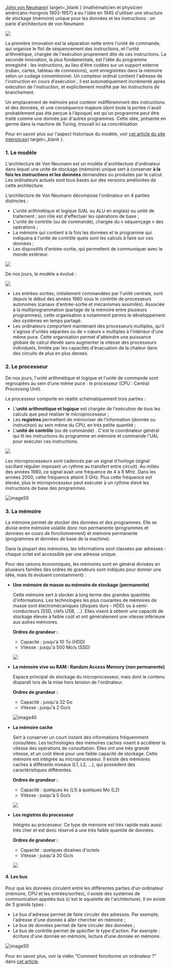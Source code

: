 
[John von Neumann](https://fr.wikipedia.org/wiki/John_von_Neumann){ target=_blank } (mathématicien et physicien américano-hongrois 1903-1957) a eu l'idée en 1945 d'utiliser une structure de stockage (mémoire) unique pour les données et les instructions : on parle d'architecture de von Neumann

![](../../../assets/images/timbre_Neumann.jpg)

La première innovation est la séparation nette entre l'unité de commande, qui organise le flot de séquencement des instructions, et l'unité arithmétique, chargée de l'exécution proprement dite de ces instructions. La seconde innovation, la plus fondamentale, est l'idée du programme enregistré : les instructions, au lieu d'être codées sur un support externe (ruban, cartes, tableau de connexions), sont enregistrées dans la mémoire selon un codage conventionnel. Un compteur ordinal contient l'adresse de l'instruction en cours d'exécution ; il est automatiquement incrémenté après exécution de l'instruction, et explicitement modifié par les instructions de branchement.

Un emplacement de mémoire peut contenir indifféremment des instructions et des données, et une conséquence majeure (dont toute la portée n'avait probablement pas été perçue à l'époque) est qu'un programme peut être traité comme une donnée par d'autres programmes. Cette idée, présente en germe dans la machine de Turing, trouvait ici sa concrétisation

Pour en savoir plus sur l'aspect historique du modèle, voir [cet article du site interstices](https://interstices.info/le-modele-darchitecture-de-von-neumann/){ target=_blank }.

### 1. Le modèle

L'architecture de Von Neumann est un modèle d'architecture d'ordinateur dans lequel une unité de stockage (mémoire) unique sert à conserver **à la fois les instructions et les données** demandées ou produites par le calcul. Les ordinateurs actuels sont tous basés sur des versions améliorées de cette architecture. 

L'architecture de Von Neumann décompose l'ordinateur en 4 parties distinctes : 

* L'unité arithmétique et logique (UAL ou ALU en anglais) ou unité de traitement : son rôle est d'effectuer les opérations de base ; 
* L'unité de contrôle (ou de commande), chargée du « séquençage » des opérations ; 
* La mémoire qui contient à la fois les données et le programme qui indiquera à l'unité de contrôle quels sont les calculs à faire sur ces données ; 
* Les dispositifs d'entrée-sortie, qui permettent de communiquer avec le monde extérieur.

![](../../../assets/images/modele-originel2.gif)

De nos jours, le modèle a évolué : 

![](../../../assets/images/modele-actuel.gif)

* Les entrées-sorties, initialement commandées par l'unité centrale, sont depuis le début des années 1960 sous le contrôle de processeurs autonomes (canaux d'entrée-sortie et mécanismes assimilés). Associée à la multiprogrammation (partage de la mémoire entre plusieurs programmes), cette organisation a notamment permis le développement des systèmes en temps partagé.
* Les ordinateurs comportent maintenant des processeurs multiples, qu'il s'agisse d'unités séparées ou de « cœurs » multiples à l'intérieur d'une même puce. Cette organisation permet d'atteindre une puissance globale de calcul élevée sans augmenter la vitesse des processeurs individuels, limitée par les capacités d'évacuation de la chaleur dans des circuits de plus en plus denses.

### 2. Le processeur

De nos jours, l'unité arithmétique et logique et l'unité de commande sont regroupées au sein d'une même puce : le processeur (CPU : Central Processing Unit).

Le processeur comporte en réalité schématiquement trois parties : 

* L'**unité arithmétique et logique** est chargée de l'exécution de tous les calculs que peut réaliser le microprocesseur ;
* Les **registres** permettent de mémoriser de l'information (donnée ou instruction) au sein même du CPU, en très petite quantité ;
* L'**unité de contrôle** (ou de commande) . C'est le coordinateur général qui lit les instructions du programme en mémoire et commande l'UAL pour exécuter ces instructions.

![](../.././../assets/images/processeur.png)

Les microprocesseurs sont cadencés par un signal d'horloge (signal oscillant régulier imposant un rythme au transfert entre circuit). Au milieu des années 1980, ce signal avait une fréquence de 4 à 8 MHz. Dans les années 2000, cette fréquence atteint 3 GHz. Plus cette fréquence est élevée, plus le microprocesseur peut exécuter à un rythme élevé les instructions de base des programmes.

![image50](../../../assets/images/intel_i9.jpg)

### 3. La mémoire

La mémoire permet de stocker des données et des programmes. Elle se divise entre mémoire volatile donc non permanente (programmes et données en cours de fonctionnement) et mémoire permanente (programmes et données de base de la machine).

Dans la plupart des mémoires, les informations sont classées par adresses : chaque octet est accessible par une adresse unique.

Pour des raisons économiques, les mémoires sont en général divisées en plusieurs familles (les ordres de grandeurs sont indiqués pour donner une idée, mais ils évoluent constamment) :

* **Une mémoire de masse ou mémoire de stockage (permanente)**

    Cette mémoire sert à stocker à long terme des grandes quantités d'informations. Les technologies les plus courantes de mémoires de masse sont électromécaniques (disques durs - HDD) ou à semi-conducteurs (SSD, clefs USB, …). Elles visent à obtenir une capacité de stockage élevée à faible coût et ont généralement une vitesse inférieure aux autres mémoires.

    **Ordres de grandeur :**

    * Capacité : jusqu'à 10 To (HDD)
    * Vitesse : jusqu'à 500 Mo/s (SSD)

    ![](../../../assets/images/HDD.png)

* **La mémoire vive ou RAM : Random Access Memory (non permanente)**

    Espace principal de stockage du microprocesseur, mais dont le contenu disparaît lors de la mise hors tension de l'ordinateur.

    **Ordres de grandeur :**

    * Capacité : jusqu'à 32 Go
    * Vitesse : jusqu'à 2 Go/s

    ![image40](../../../assets/images/RAM.webp)
 
* **La mémoire cache**

    Sert à conserver un court instant des informations fréquemment consultées. Les technologies des mémoires caches visent à accélérer la vitesse des opérations de consultation. Elles ont une très grande vitesse, et un coût élevé pour une faible capacité de stockage. Cette mémoire est intégrée au microprocesseur. Il existe des mémoires caches à différents niveaux (L1, L2, ...), qui possèdent des caractéristiques différentes.

    **Ordres de grandeur :**
    
    * Capacité : quelques ko (L1) à quelques Mo (L2)
    * Vitesse : jusqu'à 5 Go/s

    ![](../../../assets/images/memoire-cache2.jpg)

* **Les registres du processeur**

    Intégrés au processeur. Ce type de mémoire est très rapide mais aussi très cher et est donc réservé à une très faible quantité de données.

    **Ordres de grandeur :**
    
    * Capacité : quelques dizaines d'octets
    * Vitesse : jusqu'à 30 Go/s

    ![](../../../assets/images/alu.jpg)

#### 4. Les bus

Pour que les données circulent entre les différentes parties d'un ordinateur (mémoire, CPU et les entrées/sorties), il existe des systèmes de communication appelés bus (c'est le squelette de l'architecture). Il en existe de 3 grands types :

* Le bus d'adresse permet de faire circuler des adresses. Par exemple, l'adresse d'une donnée à aller chercher en mémoire ;
* Le bus de données permet de faire circuler des données ;
* Le bus de contrôle permet de spécifier le type d'action. Par exemple : écriture d'une donnée en mémoire, lecture d'une donnée en mémoire.

![image50](../../../assets/images/bus.png)

Pour en savoir plus, voir la vidéo "Comment fonctionne un ordinateur ?" dans [cet article](https://www.flallemand.fr/wp/2022/07/02/la-chaine-youtube-codeur-pro/).